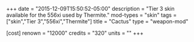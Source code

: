 +++
date = "2015-12-09T15:50:52-05:00"
description = "Tier 3 skin available for the 556xi used by Thermite."
mod-types = "skin"
tags = ["skin","Tier 3","556xi","Thermite"]
title = "Cactus"
type = "weapon-mod"

[cost]
  renown = "12000"
  credits = "320"
  units = ""
+++
